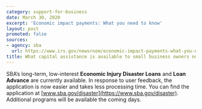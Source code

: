 ```yaml
---
category: support-for-business
date: March 30, 2020
excerpt: 'Economic impact payments: What you need to know'
layout: post
promoted: false
sources:
- agency: sba
  url: https://www.irs.gov/newsroom/economic-impact-payments-what-you-need-to-know
title: What capital assistance is available to small business owners now?
---
```


SBA’s long-term, low-interest **Economic Injury Disaster Loans** and **Loan Advance** are currently available. In response to user feedback, the application is now easier and takes less processing time. You can find the application at [www.sba.gov/disaster](https://www.sba.gov/disaster). Additional programs will be available the coming days.
